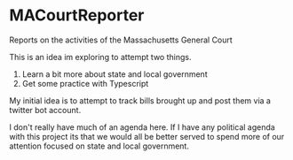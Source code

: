 # MACourtReporter
Reports on the activities of the Massachusetts General Court

This is an idea im exploring to attempt two things.

1. Learn a bit more about state and local government
2. Get some practice with Typescript

My initial idea is to attempt to track bills brought up and post them via a twitter bot account. 

I don't really have much of an agenda here. If I have any political agenda with this project its that we would all be better served to spend more of our attention focused on state and local government. 
